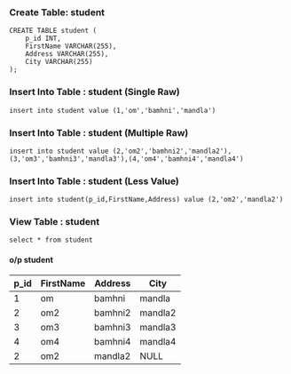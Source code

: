 ### Create Table: student

    CREATE TABLE student (
        p_id INT,
        FirstName VARCHAR(255),
        Address VARCHAR(255),
        City VARCHAR(255)
    );
    
### Insert Into Table : student (Single Raw)
    insert into student value (1,'om','bamhni','mandla')

### Insert Into Table : student (Multiple Raw)
    insert into student value (2,'om2','bamhni2','mandla2'),(3,'om3','bamhni3','mandla3'),(4,'om4','bamhni4','mandla4')

### Insert Into Table : student (Less Value)
    insert into student(p_id,FirstName,Address) value (2,'om2','mandla2')

### View Table : student
    select * from student

#### o/p student

| p_id | FirstName | Address   | City   |
|------|-----------|-----------|--------|
| 1    | om        | bamhni    | mandla |
| 2    | om2       | bamhni2   | mandla2 |
| 3    | om3       | bamhni3   | mandla3 |
| 4    | om4       | bamhni4   | mandla4 |
| 2    | om2       | mandla2   | NULL   |


    